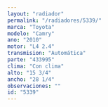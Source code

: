 ```yaml
---
layout: "radiador"
permalink: "/radiadores/5339/"
marca: "Toyota"
modelo: "Camry"
ano: "2010"
motor: "L4 2.4"
transmision: "Automática"
parte: "433995"
clima: "Con clima"
alto: "15 3/4"
ancho: "28 1/4"
observaciones: ""
id: "5339"
---
```


